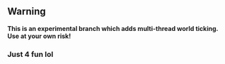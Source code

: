 ## Warning

**This is an experimental branch which adds multi-thread world ticking. Use at your own risk!**

### Just 4 fun lol
